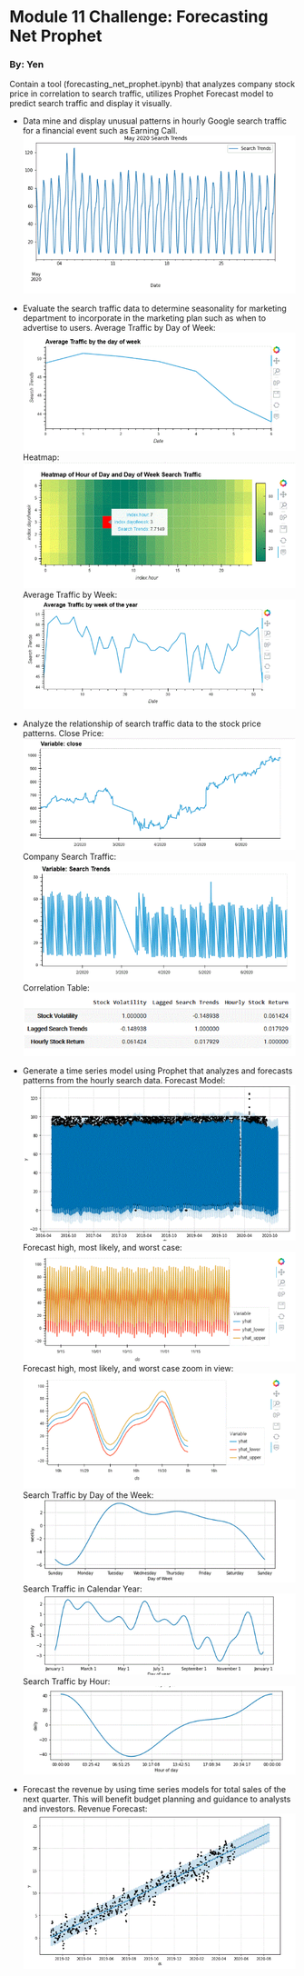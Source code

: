 # Module 11 Challenge: Forecasting Net Prophet
### By: Yen

Contain a tool (forecasting_net_prophet.ipynb) that analyzes company stock price in correlation to search traffic, utilizes Prophet Forecast model to predict search traffic and display it visually. 

-  Data mine and display unusual patterns in hourly Google search traffic for a financial event such as Earning Call. 
![Monthly_Pattern](./Image/Monthly_Search_Trends.GIF)

- Evaluate the search traffic data to determine seasonality for marketing department to incorporate in the marketing plan such as when to advertise to users. 
Average Traffic by Day of Week:
![AverageTraffic](./Image/AverageTrafficdayofweek.GIF)
Heatmap:
![Heatmap](./Image/Heatmap.GIF)
Average Traffic by Week:
![Avgweek](./Image/Avgweek.GIF)

- Analyze the relationship of search traffic data to the stock price patterns.
Close Price:
![ClosePrice](./Image/closeprice.GIF)
Company Search Traffic:
![searchtrend](./Image/search%20trends.GIF)
Correlation Table:                     
![correlation](./Image/correlation.GIF)

- Generate a time series model using Prophet that analyzes and forecasts patterns from the hourly search data.
Forecast Model:                        
![forecast4](./Image/forecast4model.GIF)
Forecast high, most likely, and worst case:
![forecast4_1](./Image/forecast_trends1.GIF)
Forecast high, most likely, and worst case zoom in view:
![forecast4_2](./Image/forecast_trends2.GIF)
Search Traffic by Day of the Week:
![forecast4_3](./Image/forecast_trends3.GIF)
Search Traffic in Calendar Year:
![forecast4_4](./Image/forecast_trends4.GIF)
Search Traffic by Hour:
![forecast4_5](./Image/forecast_trends5.GIF)


- Forecast the revenue by using time series models for total sales of the next quarter. This will benefit budget planning and guidance to analysts and investors.
Revenue Forecast:
![forecast_5](./Image/forecast_5.GIF)
